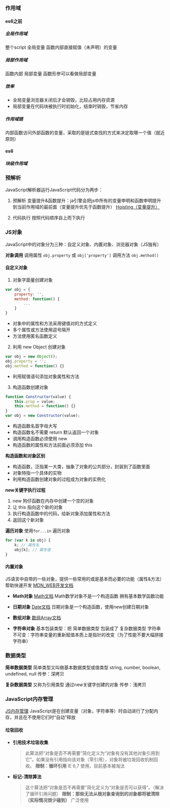 ### 作用域


#### es6之前
##### 全局作用域
整个script
全局变量
函数内部直接赋值（未声明）的变量
##### 局部作用域
函数内部
局部变量
函数形参可以看做局部变量

##### 效率
- 全局变量浏览器关闭后才会销毁，比较占用内存资源
- 局部变量在代码块被执行时初始化，结束时销毁，节省内存

##### 作用域链
内部函数访问外部函数的变量，采取的是链式查找的方式来决定取哪一个值（就近原则）
#### es6
##### 块级作用域


### 预解析
JavaScript解析器运行JavaScript代码分为两步：
1. 预解析
变量提升&函数提升：ja引擎会把js中所有的变量申明和函数申明提升到当前作用域的最前面（变量提升优先于函数提升）
[Hoisting（变量提升）](https://developer.mozilla.org/zh-CN/docs/Glossary/Hoisting)

2. 代码执行
按照代码顺序自上而下执行

### JS对象
JavaScript中的对象分为三种：自定义对象、内置对象、浏览器对象（JS独有）

**对象调用**
调用属性 `obj.property` 或 `obj['property']`
调用方法 `obj.method()`
#### 自定义对象
1. 对象字面量创建对象
```javascript
var obj = {
    property: '',
    method: function() {
        ...
    }
}
```
- 对象中的属性和方法采用键值对的方式定义
- 多个属性或方法使用逗号隔开
- 方法使用匿名函数定义

2. 利用 new Object 创建对象
```javascript
var obj = new Object();
obj.property = '';
obj.method = function() {}
```
- 利用赋值语句添加对象属性和方法

3. 构造函数创建对象
```JavaScript
function Constructor(value) {
    this.prop = value;
    this.method = function() {}
}
var obj = new Constructor(value);
```
- 构造函数名首字母大写
- 构造函数名不需要 return 默认返回一个对象
- 调用构造函数必须使用 new
- 构造函数的属性和方法前面必须添加 this

**构造函数和对象区别**
- 构造函数，泛指某一大类，抽象了对象的公共部分，封装到了函数里面
- 对象特指一个具体的实物
- 利用构造函数创建对象的过程成为对象的实例化

**new关键字执行过程**
1. new 狗仔函数在内存中创建一个空的对象
2. 让 this 指向这个新的对象
3. 执行构造函数中的代码，给新对象添加属性和方法
4. 返回这个新对象

**遍历对象**
使用`for...in` 遍历对象
```javascript
for (var k in obj) {
    k; // 属性名
    obj[k]; // 属性值
}
```

#### 内置对象
JS语言中自带的一些对象，提供一些常用的或是基本而必要的功能（属性&方法）帮助快速开发
[MDN_WEB开发文档](https://developer.mozilla.org/zh-CN/)
- **Math对象**
[Math文档](https://developer.mozilla.org/zh-CN/docs/Web/JavaScript/Reference/Global_Objects/Math)
Math数学对象不是一个构造函数
拥有基本数学函数功能
- **日期对象**
[Date文档](https://developer.mozilla.org/zh-CN/docs/Web/JavaScript/Reference/Global_Objects/Date)
日期对象是一个构造函数，使用new创建日期对象
- **数组对象**
[数组Array文档](https://developer.mozilla.org/zh-CN/docs/Web/JavaScript/Reference/Global_Objects/Array)

- **字符串对象**
基本包装类型：把 简单数据类型 包装成了 复杂数据类型
字符串不可变：字符串变量的重新赋值本质上是指针的改变（为了性能不要大幅拼接字符串）

### 数据类型
**简单数据类型**
简单类型又叫做基本数据类型或值类型
string, number, boolean, undefined, null
传参：深拷贝

**复杂数据类型**
又称为引用类型
通过new关键字创建的对象
传参：浅拷贝

### JavaScript内存管理
[JS内存管理](https://developer.mozilla.org/zh-CN/docs/Web/JavaScript/Memory_Management)
JavaScript是在创建变量（对象，字符串等）时自动进行了分配内存，并且在不使用它们时“自动”释放

#### 垃圾回收
- **引用技术垃圾收集**
    > 此算法把“对象是否不再需要”简化定义为“对象有没有其他对象引用到它”。如果没有引用指向该对象（零引用），对象将被垃圾回收机制回收。
    **限制：循环引用**
    IE 6,7 使用，目前基本被淘汰

- **标记-清除算法**
    > 这个算法把“对象是否不再需要”简化定义为“对象是否可以获得”。（解决了循环引用问题）
    **限制：那些无法从根对象查询到的对象都将被清除（实际情况很少碰到）**
    广泛使用



